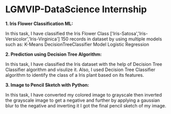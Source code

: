 # LGMVIP-DataScience Internship

**1. Iris Flower Classification ML:**

In this task, I have classified the Iris Flower Class ['Iris-Satosa','Iris-Versicolor','Iris-Virginica'] 150 records in dataset by using multiple models such as:
K-Means
DecisionTreeClassifier Model
Logistic Regression

**2. Prediction using Decision Tree  Algorithm:**

In this task, I have classified the Iris dataset with the help of Decision Tree Classifier algorithm and visulize it. Also, I used Decision Tree Classifier algorithm to identify the class of a Iris plant based on its features.



**3. Image to Pencil Sketch with Python:**

In this task, I have converted my colored image to grayscale then inverted the grayscale image to get a negative and further by applying a gaussian blur to the negative and inverting it I got the final pencil sketch of my image.
